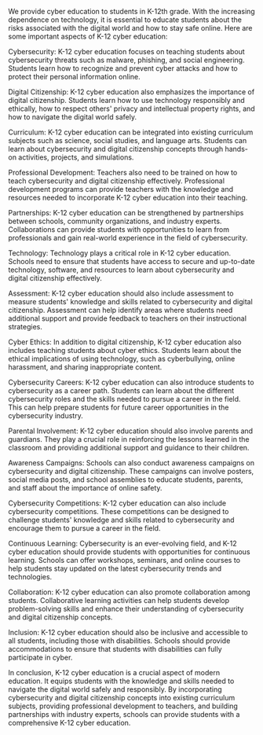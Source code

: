 We provide cyber education  to students in K-12th grade. With the increasing dependence on technology, it is essential to educate students about the risks associated with the digital world and how to stay safe online. Here are some important aspects of K-12 cyber education:

Cybersecurity: K-12 cyber education focuses on teaching students about cybersecurity threats such as malware, phishing, and social engineering. Students learn how to recognize and prevent cyber attacks and how to protect their personal information online.

Digital Citizenship: K-12 cyber education also emphasizes the importance of digital citizenship. Students learn how to use technology responsibly and ethically, how to respect others' privacy and intellectual property rights, and how to navigate the digital world safely.

Curriculum: K-12 cyber education can be integrated into existing curriculum subjects such as science, social studies, and language arts. Students can learn about cybersecurity and digital citizenship concepts through hands-on activities, projects, and simulations.

Professional Development: Teachers also need to be trained on how to teach cybersecurity and digital citizenship effectively. Professional development programs can provide teachers with the knowledge and resources needed to incorporate K-12 cyber education into their teaching.

Partnerships: K-12 cyber education can be strengthened by partnerships between schools, community organizations, and industry experts. Collaborations can provide students with opportunities to learn from professionals and gain real-world experience in the field of cybersecurity.

Technology: Technology plays a critical role in K-12 cyber education. Schools need to ensure that students have access to secure and up-to-date technology, software, and resources to learn about cybersecurity and digital citizenship effectively.

Assessment: K-12 cyber education should also include assessment to measure students' knowledge and skills related to cybersecurity and digital citizenship. Assessment can help identify areas where students need additional support and provide feedback to teachers on their instructional strategies.

Cyber Ethics: In addition to digital citizenship, K-12 cyber education also includes teaching students about cyber ethics. Students learn about the ethical implications of using technology, such as cyberbullying, online harassment, and sharing inappropriate content.

Cybersecurity Careers: K-12 cyber education can also introduce students to cybersecurity as a career path. Students can learn about the different cybersecurity roles and the skills needed to pursue a career in the field. This can help prepare students for future career opportunities in the cybersecurity industry.

Parental Involvement: K-12 cyber education should also involve parents and guardians. They play a crucial role in reinforcing the lessons learned in the classroom and providing additional support and guidance to their children.

Awareness Campaigns: Schools can also conduct awareness campaigns on cybersecurity and digital citizenship. These campaigns can involve posters, social media posts, and school assemblies to educate students, parents, and staff about the importance of online safety.

Cybersecurity Competitions: K-12 cyber education can also include cybersecurity competitions. These competitions can be designed to challenge students' knowledge and skills related to cybersecurity and encourage them to pursue a career in the field.

Continuous Learning: Cybersecurity is an ever-evolving field, and K-12 cyber education should provide students with opportunities for continuous learning. Schools can offer workshops, seminars, and online courses to help students stay updated on the latest cybersecurity trends and technologies.

Collaboration: K-12 cyber education can also promote collaboration among students. Collaborative learning activities can help students develop problem-solving skills and enhance their understanding of cybersecurity and digital citizenship concepts.

Inclusion: K-12 cyber education should also be inclusive and accessible to all students, including those with disabilities. Schools should provide accommodations to ensure that students with disabilities can fully participate in cyber.

In conclusion, K-12 cyber education is a crucial aspect of modern education. It equips students with the knowledge and skills needed to navigate the digital world safely and responsibly. By incorporating cybersecurity and digital citizenship concepts into existing curriculum subjects, providing professional development to teachers, and building partnerships with industry experts, schools can provide students with a comprehensive K-12 cyber education.
